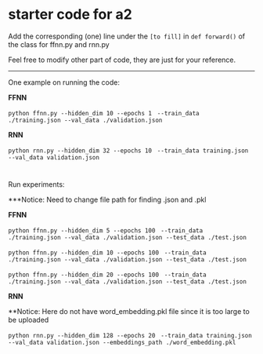 # starter code for a2

Add the corresponding (one) line under the ``[to fill]`` in ``def forward()`` of the class for ffnn.py and rnn.py

Feel free to modify other part of code, they are just for your reference.

---

One example on running the code:

**FFNN**

``python ffnn.py --hidden_dim 10 --epochs 1 ``
``--train_data ./training.json --val_data ./validation.json ``


**RNN**

``python rnn.py --hidden_dim 32 --epochs 10 ``
``--train_data training.json --val_data validation.json``

# 


Run experiments:

***Notice: Need to change file path for finding .json and .pkl

**FFNN**


``python ffnn.py --hidden_dim 5 --epochs 100 ``
``--train_data ./training.json --val_data ./validation.json --test_data ./test.json``

``python ffnn.py --hidden_dim 10 --epochs 100 ``
``--train_data ./training.json --val_data ./validation.json --test_data ./test.json``

``python ffnn.py --hidden_dim 20 --epochs 100 ``
``--train_data ./training.json --val_data ./validation.json --test_data ./test.json``


**RNN**

**Notice: Here do not have word_embedding.pkl file since it is too large  to be uploaded

``python rnn.py --hidden_dim 128 --epochs 20 ``
``--train_data training.json --val_data validation.json --embeddings_path ./word_embedding.pkl``
